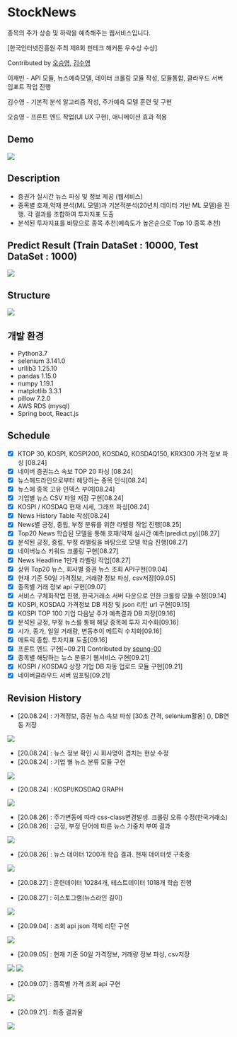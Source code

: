 # StockNews
종목의 주가 상승 및 하락을 예측해주는 웹서비스입니다.

[한국인터넷진흥원 주최 제8회 핀테크 해커톤 우수상 수상]

Contributed by [오승영](https://github.com/seung-00), [김수영](https://github.com/ShiningSu0)

이재빈 - API 모듈, 뉴스예측모델, 데이터 크롤링 모듈 작성, 모듈통합, 클라우드 서버 임포트 작업 진행

김수영 - 기본적 분석 알고리즘 작성, 주가예측 모델 훈련 및 구현

오승영 - 프론트 엔드 작업(UI UX 구현), 애니메이션 효과 적용

## Demo
<img src= "BackEnd/PythonScripts/Resources/Demo.gif" >

## Description
- 증권가 실시간 뉴스 파싱 및 정보 제공 (웹서비스)
- 종목별 호재,악재 분석(ML 모델)과 기본적분석(20년치 데이터 기반 ML 모델)을 진행. 각 결과를 조합하여 투자지표 도출
- 분석된 투자지표를 바탕으로 종목 추천(예측도가 높은순으로 Top 10 종목 추천)

## Predict Result (Train DataSet : 10000, Test DataSet : 1000)
<img src= "BackEnd/PythonScripts/Resources/ML.png" >

## Structure
<img src= "BackEnd/PythonScripts/Resources/structure.jpg" >

## 개발 환경
- Python3.7
- selenium 3.141.0
- urllib3 1.25.10
- pandas 1.15.0 
- numpy 1.19.1
- matplotlib 3.3.1
- pillow 7.2.0
- AWS RDS (mysql)
- Spring boot,  React.js

## Schedule
- [X]  KTOP 30, KOSPI, KOSPI200, KOSDAQ, KOSDAQ150, KRX300 가격 정보 파싱 [08.24]
- [X]  네이버 증권뉴스 속보 TOP 20 파싱 [08.24]
- [X]  뉴스헤드라인으로부터 해당하는 종목 인식[08.24]
- [X]  뉴스에 종목 고유 인덱스 부여[08.24]
- [X]  기업별 뉴스 CSV 파일 저장 구현[08.24]
- [X]  KOSPI / KOSDAQ 현재 시세, 그래프 파싱[08.24]
- [X]  News History Table 작성[08.24]
- [X]  News별 긍정, 중립, 부정 분류를 위한 라벨링 작업 진행[08.25]
- [X]  Top20 News 학습된 모델을 통해 호재/악재 실시간 예측(predict.py)[08.27]
- [X]  분석된 긍정, 중립, 부정 라벨링을 바탕으로 모델 학습 진행[08.27]
- [X]  네이버뉴스 키워드 크롤링 구현[08.27]
- [X]  News Headline 1만개 라벨링 작업[08.27]
- [X]  상위 Top20 뉴스, 회사별 증권 뉴스 조회 API구현[09.04]
- [X]  현재 기준 50일 가격정보, 거래량 정보 파싱, csv저장[09.05]
- [X]  종목별 거래 정보 api 구현[09.07]
- [X]  서비스 구체화작업 진행, 한국거래소 서버 다운으로 인한 크롤링 모듈 수정[09.14]
- [X]  KOSPI, KOSDAQ 가격정보 DB 저장 및 json 리턴 url 구현[09.15]
- [X]  KOSPI TOP 100 기업 다음날 주가 예측결과 DB 저장[09.16]
- [X]  분석된 긍정, 부정 뉴스를 통해 해당 종목에 투자 지수화[09.16]
- [X]  시가, 종가, 일일 거래량, 변동추이 메트릭 수치화[09.16]
- [X]  메트릭 종합. 투자지표 도출[09.16]
- [X]  프론트 엔드 구현[~09.21] Contributed by [seung-00](https://github.com/seung-00)  
- [X]  종목별 해당하는 뉴스 분류기 웹서비스 구현[09.21]
- [X]  KOSPI / KOSDAQ 상장 기업 DB 자동 업로드 모듈 구현[09.21]
- [X]  네이버클라우드 서버 임포팅[09.21]

## Revision History
- [20.08.24] : 가격정보, 증권 뉴스 속보 파싱 [30초 간격, selenium활용] (), DB연동 저장
<img src= "BackEnd/PythonScripts/Resources/get_info.JPG" >

- [20.08.24] : 뉴스 정보 확인 시 회사명이 겹치는 현상 수정
- [20.08.24] : 기업 별 뉴스 분류 모듈 구현
<img src= "BackEnd/PythonScripts/Resources/database.JPG" >

- [20.08.24] : KOSPI/KOSDAQ GRAPH
<img src= "BackEnd/PythonScripts/Resources/Graph.png" >

- [20.08.26] : 주가변동에 따라 css-class변경발생. 크롤링 오류 수정(한국거래소)
- [20.08.26] : 긍정, 부정 단어에 따른 뉴스 가중치 부여 결과
<img src= "BackEnd/PythonScripts/Resources/label.JPG" >

- [20.08.26] : 뉴스 데이터 1200개 학습 결과. 현재 데이터셋 구축중
<img src= "BackEnd/PythonScripts/Resources/NLP.png" >

- [20.08.27] : 훈련데이터 10284개, 테스트데이터 1018개 학습 진행

- [20.08.27] : 히스토그램(뉴스라인 길이)
<img src= "BackEnd/PythonScripts/Resources/histogram.JPG" >

- [20.09.04] : 조회 api json 객체 리턴 구현
<img src= "BackEnd/PythonScripts/Resources/backend.JPG" >

- [20.09.05] : 현재 기준 50일 가격정보, 거래량 정보 파싱, csv저장
<img src= "BackEnd/PythonScripts/Resources/priceinfo.JPG" >
<img src= "BackEnd/PythonScripts/Resources/info.png" >

- [20.09.07] : 종목별 가격 조회 api 구현
<img src= "BackEnd/PythonScripts/Resources/price.png" >

- [20.09.21] : 최종 결과물
<img src= "BackEnd/PythonScripts/Resources/Demo.gif" >